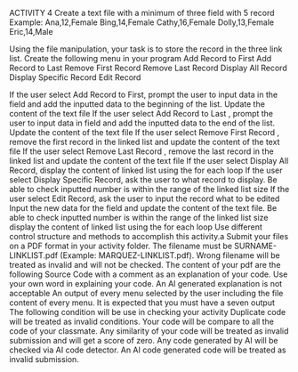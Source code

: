 ACTIVITY 4
Create a text file with a minimum  of three field with 5 record
Example:
    Ana,12,Female
    Bing,14,Female
    Cathy,16,Female
    Dolly,13,Female
    Eric,14,Male

Using the file manipulation, your task is to store the  record in the three link list.
Create the following menu in your program
Add Record to First
Add Record to Last 
Remove First Record
Remove Last Record
Display All Record
Display Specific Record
Edit  Record

If the user  select Add Record to First, prompt  the user to input data in the  field and add the inputted data to the beginning of the list. Update  the content of the text file
If the user  select Add Record to Last , prompt  the user to input data in  field and add the inputted data to the end of the list. Update  the content of the text file
If the user  select Remove First Record , remove the first record in the linked list and update  the content of the text file
If the user  select Remove Last  Record , remove the last record in the linked list and update  the content of the text file
If the user  select Display All Record, display the content of linked list using the for each loop
If the user  select Display Specific Record, ask the user to what record to display. Be able to check inputted number is within the range of the linked list size
If the user  select Edit Record, ask the user to input the record what to be edited Input the new data for the field and update the content of the text file. Be able to check inputted number is within the range of the linked list size display the content of linked list using the for each loop
Use different control structure and methods to accomplish this activity.a
Submit your files on a PDF format in your activity folder. The filename must be SURNAME-LINKLIST.pdf (Example: MARQUEZ-LINKLIST.pdf). Wrong filename will be treated as invalid and will not be checked.
The content of your pdf are the  following 
Source Code with a comment as an explanation of your code. Use your own word in explaining your code. An AI generated explanation is not acceptable
An output of every menu selected by the user including the file content of every menu. It is expected that you must have a seven output 
The following condition will be use in checking your activity
Duplicate code will be treated as invalid conditions. Your code will be compare to all the code of your classmate. Any similarity of your code will be treated as invalid submission and will get a score of zero. 
Any code generated by AI will be checked  via AI code detector.  An AI code generated code  will be treated as invalid submission.